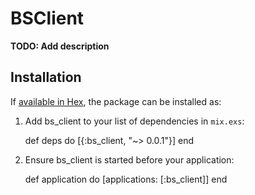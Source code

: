 # BSClient

**TODO: Add description**

## Installation

If [available in Hex](https://hex.pm/docs/publish), the package can be installed as:

  1. Add bs_client to your list of dependencies in `mix.exs`:

        def deps do
          [{:bs_client, "~> 0.0.1"}]
        end

  2. Ensure bs_client is started before your application:

        def application do
          [applications: [:bs_client]]
        end

